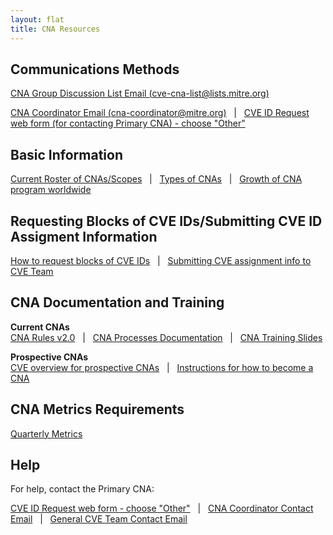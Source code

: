```yaml
---
layout: flat
title: CNA Resources
---
```


## Communications Methods       
[CNA Group Discussion List Email (cve-cna-list@lists.mitre.org)](mailto:cve-cna-list@lists.mitre.org)     
             
[CNA Coordinator Email (cna-coordinator@mitre.org)](mailto:cna-coordinator@mitre.org)&nbsp;&nbsp;&nbsp;|&nbsp;&nbsp;&nbsp;[CVE ID Request web form (for contacting Primary CNA) - choose "Other"](https://cveform.mitre.org/)      

## Basic Information                       
[Current Roster of CNAs/Scopes](https://cve.mitre.org/cve/request_id.html#cna_participants)&nbsp;&nbsp;&nbsp;|&nbsp;&nbsp;&nbsp;[Types of CNAs](https://cve.mitre.org/cve/cna.html#cna_types)&nbsp;&nbsp;&nbsp;|&nbsp;&nbsp;&nbsp;[Growth of CNA program worldwide](https://cve.mitre.org/cve/cna.html#cnas_growth)

## Requesting Blocks of CVE IDs/Submitting CVE ID Assigment Information
[How to request blocks of CVE IDs](https://cve.mitre.org/about/faqs.html#web_form_need_more_than_10_cveids)&nbsp;&nbsp;&nbsp;|&nbsp;&nbsp;&nbsp;[Submitting CVE assignment info to CVE Team](https://cve.mitre.org/cve/cna.html#submitting_cve_assignment_info)

## CNA Documentation and Training
**Current CNAs**        
[CNA Rules v2.0](https://cve.mitre.org/cve/cna/rules.html)&nbsp;&nbsp;&nbsp;|&nbsp;&nbsp;&nbsp;[CNA Processes Documentation](/docs/processes_documentation/)&nbsp;&nbsp;&nbsp;|&nbsp;&nbsp;&nbsp;[CNA Training Slides](/docs/training_slides/)

**Prospective CNAs**        
[CVE overview for prospective CNAs](https://cve.mitre.org/cve/cna/CVE_Overview_for_Prospective_CNAs_v1.0.pdf)&nbsp;&nbsp;&nbsp;|&nbsp;&nbsp;&nbsp;[Instructions for how to become a CNA](https://cve.mitre.org/cve/cna.html#become_a_cna)

## CNA Metrics Requirements
[Quarterly Metrics](https://cve.mitre.org/cve/cna/rules.html#Appendix_G)

## Help
For help, contact the Primary CNA:
               
[CVE ID Request web form - choose "Other"](https://cveform.mitre.org/)&nbsp;&nbsp;&nbsp;|&nbsp;&nbsp;&nbsp;[CNA Coordinator Contact Email](mailto:cna-coordinator@mitre.org)&nbsp;&nbsp;&nbsp;|&nbsp;&nbsp;&nbsp;[General CVE Team Contact Email](mailto:cve@mitre.org)
